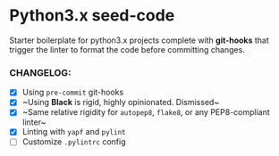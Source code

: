 # Python3.x seed-code
Starter boilerplate for python3.x projects complete with **git-hooks** that trigger
the linter to format the code before committing changes.

### CHANGELOG:
- [x] Using `pre-commit` git-hooks
- [x] ~Using **Black** is rigid, highly opinionated. Dismissed~
- [x] ~Same relative rigidity for `autopep8`, `flake8`, or any PEP8-compliant linter~
- [x] Linting with `yapf` and `pylint`
- [ ] Customize `.pylintrc` config
